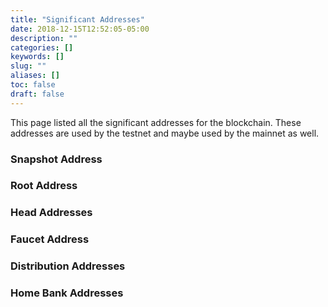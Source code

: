 ```yaml
---
title: "Significant Addresses"
date: 2018-12-15T12:52:05-05:00
description: ""
categories: []
keywords: []
slug: ""
aliases: []
toc: false
draft: false
---
```



This page listed all the significant addresses for the blockchain. These addresses are used by the testnet and maybe used by the mainnet as well. 

### Snapshot Address

### Root Address


### Head Addresses

### Faucet Address

### Distribution Addresses

### Home Bank Addresses


